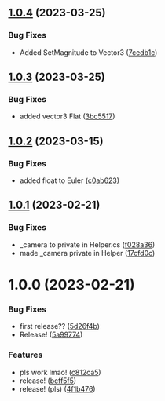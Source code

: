 ## [1.0.4](https://github.com/capsizedmoose/com.simonb.core/compare/v1.0.3...v1.0.4) (2023-03-25)


### Bug Fixes

* Added SetMagnitude to Vector3 ([7cedb1c](https://github.com/capsizedmoose/com.simonb.core/commit/7cedb1c555a7ee879e32f9065672a9fc8f2f01ff))

## [1.0.3](https://github.com/capsizedmoose/com.simonb.core/compare/v1.0.2...v1.0.3) (2023-03-25)


### Bug Fixes

* added vector3 Flat ([3bc5517](https://github.com/capsizedmoose/com.simonb.core/commit/3bc55170cb974117bedbdcddede6e841dfd14e9e))

## [1.0.2](https://github.com/capsizedmoose/com.simonb.core/compare/v1.0.1...v1.0.2) (2023-03-15)


### Bug Fixes

* added float to Euler ([c0ab623](https://github.com/capsizedmoose/com.simonb.core/commit/c0ab6235129c0129f2fa2e7b9f4e0e20b92b2a58))

## [1.0.1](https://github.com/capsizedmoose/com.simonb.core/compare/v1.0.0...v1.0.1) (2023-02-21)


### Bug Fixes

* _camera to private in Helper.cs ([f028a36](https://github.com/capsizedmoose/com.simonb.core/commit/f028a36445c1d4c1d653e7c9cff5dae019aee642))
* made _camera private in Helper ([17cfd0c](https://github.com/capsizedmoose/com.simonb.core/commit/17cfd0c33a8d9569dcbcd098c8a52c8872f732c8))

# 1.0.0 (2023-02-21)


### Bug Fixes

* first release?? ([5d26f4b](https://github.com/capsizedmoose/com.simonb.core/commit/5d26f4b63d793b1dca30cec7ff0669abd24b5fc0))
* Release! ([5a99774](https://github.com/capsizedmoose/com.simonb.core/commit/5a99774a0030d122b03ab6af693447a5cd878935))


### Features

* pls work lmao! ([c812ca5](https://github.com/capsizedmoose/com.simonb.core/commit/c812ca56472a3d00bcc429d542b2237e42c09437))
* release! ([bcff5f5](https://github.com/capsizedmoose/com.simonb.core/commit/bcff5f59fdbe5c98aa7cbae4f99ced685abe4765))
* release! (pls) ([4f1b476](https://github.com/capsizedmoose/com.simonb.core/commit/4f1b4760645f0bd3a547bd544b1d64235fc5715c))
